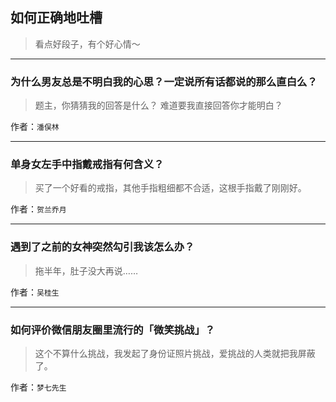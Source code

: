 ## 如何正确地吐槽

> 看点好段子，有个好心情～


 
---

### 为什么男友总是不明白我的心思？一定说所有话都说的那么直白么？

> 题主，你猜猜我的回答是什么？
> 难道要我直接回答你才能明白？


作者：`潘俣林`

---

### 单身女左手中指戴戒指有何含义？

> 买了一个好看的戒指，其他手指粗细都不合适，这根手指戴了刚刚好。


作者：`贺兰乔月`

---

### 遇到了之前的女神突然勾引我该怎么办？

> 拖半年，肚子没大再说……


作者：`吴桂生`

---

### 如何评价微信朋友圈里流行的「微笑挑战」？

> 这个不算什么挑战，我发起了身份证照片挑战，爱挑战的人类就把我屏蔽了。


作者：`梦七先生`